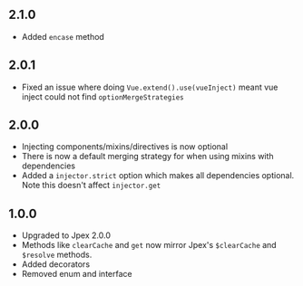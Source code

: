 ## 2.1.0
- Added `encase` method

## 2.0.1
- Fixed an issue where doing `Vue.extend().use(vueInject)` meant vue inject could not find `optionMergeStrategies`

## 2.0.0
- Injecting components/mixins/directives is now optional
- There is now a default merging strategy for when using mixins with dependencies
- Added a `injector.strict` option which makes all dependencies optional. Note this doesn't affect `injector.get`

## 1.0.0
- Upgraded to Jpex 2.0.0  
- Methods like `clearCache` and `get` now mirror Jpex's `$clearCache` and `$resolve` methods.  
- Added decorators
- Removed enum and interface
